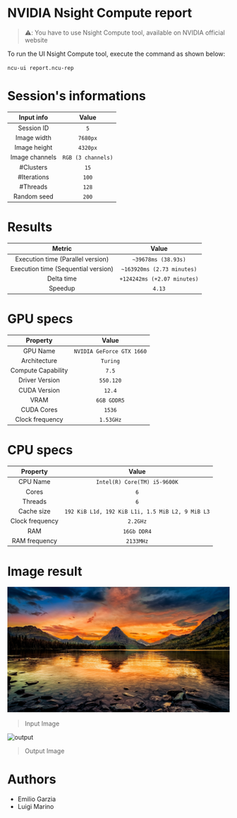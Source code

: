 # NVIDIA Nsight Compute report

> ⚠️: You have to use Nsight Compute tool, available on NVIDIA official website

To run the UI Nsight Compute tool, execute the command as shown below:

`ncu-ui report.ncu-rep`

# Session's informations

| Input info | Value |
|:-:|:-:|
| Session ID | `5` |
| Image width | `7680px` |
| Image height | `4320px` |
| Image channels | `RGB (3 channels)` |
| #Clusters | `15` |
| #Iterations | `100` |
| #Threads | `128` |
| Random seed | `200` |

# Results

| Metric | Value |
|:-:|:-:|
| Execution time (Parallel version)| `~39678ms (38.93s)` |
| Execution time (Sequential version)| `~163920ms (2.73 minutes)` |
| Delta time | `+124242ms (+2.07 minutes)` |
| Speedup | `4.13` |

# GPU specs

| Property | Value |
|:-:|:-:|
| GPU Name | `NVIDIA GeForce GTX 1660` |
| Architecture | `Turing` |
| Compute Capability | `7.5` |
| Driver Version | `550.120` |
| CUDA Version | `12.4` |
| VRAM  | `6GB GDDR5` |
| CUDA Cores  | `1536` |
| Clock frequency | `1.53GHz` |

# CPU specs

| Property | Value |
|:-:|:-:|
| CPU Name | `Intel(R) Core(TM) i5-9600K` |
| Cores | `6` |
| Threads | `6` |
| Cache size | `192 KiB L1d, 192 KiB L1i, 1.5 MiB L2, 9 MiB L3` |
| Clock frequency | `2.2GHz` |
| RAM | `16Gb DDR4` |
| RAM frequency | `2133MHz` |

# Image result

![input](./input_image.jpg)

> Input Image

![output](output_image.jpg)

> Output Image

# Authors

* Emilio Garzia
* Luigi Marino